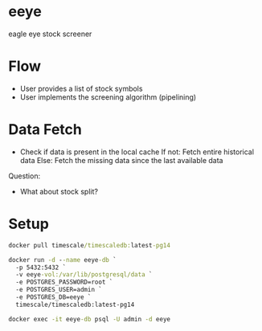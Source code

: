 # eeye
eagle eye stock screener

# Flow

- User provides a list of stock symbols
- User implements the screening algorithm (pipelining)

# Data Fetch

- Check if data is present in the local cache
  If not:
    Fetch entire historical data
  Else:
    Fetch the missing data since the last available data

Question:
- What about stock split?

# Setup

```cmd
docker pull timescale/timescaledb:latest-pg14

docker run -d --name eeye-db `
  -p 5432:5432 `
  -v eeye-vol:/var/lib/postgresql/data `
  -e POSTGRES_PASSWORD=root `
  -e POSTGRES_USER=admin `
  -e POSTGRES_DB=eeye `
  timescale/timescaledb:latest-pg14

docker exec -it eeye-db psql -U admin -d eeye
```